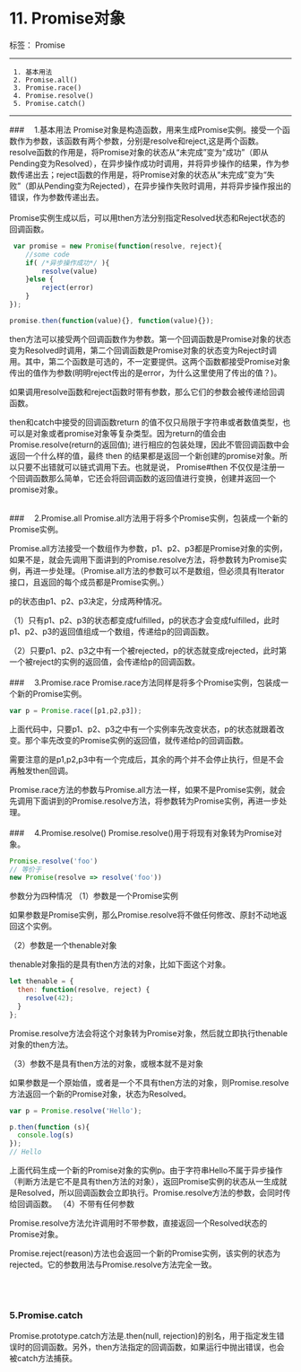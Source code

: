# 11. Promise对象

标签： Promise

---

```
 1. 基本用法
 2. Promise.all()
 3. Promise.race()
 4. Promise.resolve()
 5. Promise.catch()
```
 ---

###　     1.基本用法
Promise对象是构造函数，用来生成Promise实例。接受一个函数作为参数，该函数有两个参数，分别是resolve和reject,这是两个函数。
<br>
  resolve函数的作用是，将Promise对象的状态从“未完成”变为“成功”（即从Pending变为Resolved），在异步操作成功时调用，并将异步操作的结果，作为参数传递出去；reject函数的作用是，将Promise对象的状态从“未完成”变为“失败”（即从Pending变为Rejected），在异步操作失败时调用，并将异步操作报出的错误，作为参数传递出去。  
<br>
Promise实例生成以后，可以用then方法分别指定Resolved状态和Reject状态的回调函数。  

```javascript
 var promise = new Promise(function(resolve, reject){
    //some code
    if( /*异步操作成功*/ ){
        resolve(value)
    }else {
        reject(error)
    }
});

promise.then(function(value){}, function(value){});
```
then方法可以接受两个回调函数作为参数。第一个回调函数是Promise对象的状态变为Resolved时调用，第二个回调函数是Promise对象的状态变为Reject时调用。其中，第二个函数是可选的，不一定要提供。这两个函数都接受Promise对象传出的值作为参数(明明reject传出的是error，为什么这里使用了传出的值？)。  

如果调用resolve函数和reject函数时带有参数，那么它们的参数会被传递给回调函数。 
   
then和catch中接受的回调函数return 的值不仅只局限于字符串或者数值类型，也可以是对象或者promise对象等复杂类型。因为return的值会由 Promise.resolve(return的返回值); 进行相应的包装处理，因此不管回调函数中会返回一个什么样的值，最终 then 的结果都是返回一个新创建的promise对象。所以只要不出错就可以链式调用下去。也就是说， Promise#then 不仅仅是注册一个回调函数那么简单，它还会将回调函数的返回值进行变换，创建并返回一个promise对象。  

<br>
###　     2.Promise.all
Promise.all方法用于将多个Promise实例，包装成一个新的Promise实例。

Promise.all方法接受一个数组作为参数，p1、p2、p3都是Promise对象的实例，如果不是，就会先调用下面讲到的Promise.resolve方法，将参数转为Promise实例，再进一步处理。（Promise.all方法的参数可以不是数组，但必须具有Iterator接口，且返回的每个成员都是Promise实例。）

p的状态由p1、p2、p3决定，分成两种情况。

（1）只有p1、p2、p3的状态都变成fulfilled，p的状态才会变成fulfilled，此时p1、p2、p3的返回值组成一个数组，传递给p的回调函数。

（2）只要p1、p2、p3之中有一个被rejected，p的状态就变成rejected，此时第一个被reject的实例的返回值，会传递给p的回调函数。
<br>
<br>
###　     3.Promise.race
Promise.race方法同样是将多个Promise实例，包装成一个新的Promise实例。
```javascript
var p = Promise.race([p1,p2,p3]);
```
上面代码中，只要p1、p2、p3之中有一个实例率先改变状态，p的状态就跟着改变。那个率先改变的Promise实例的返回值，就传递给p的回调函数。  

需要注意的是p1,p2,p3中有一个完成后，其余的两个并不会停止执行，但是不会再触发then回调。  

Promise.race方法的参数与Promise.all方法一样，如果不是Promise实例，就会先调用下面讲到的Promise.resolve方法，将参数转为Promise实例，再进一步处理。
<br>
<br>
###　     4.Promise.resolve()
Promise.resolve()用于将现有对象转为Promise对象。
```javascript
Promise.resolve('foo')
// 等价于
new Promise(resolve => resolve('foo'))
```
参数分为四种情况
（1）参数是一个Promise实例

如果参数是Promise实例，那么Promise.resolve将不做任何修改、原封不动地返回这个实例。

（2）参数是一个thenable对象

thenable对象指的是具有then方法的对象，比如下面这个对象。

```javascript
let thenable = {
  then: function(resolve, reject) {
    resolve(42);
  }
};
```

Promise.resolve方法会将这个对象转为Promise对象，然后就立即执行thenable对象的then方法。  

（3）参数不是具有then方法的对象，或根本就不是对象

如果参数是一个原始值，或者是一个不具有then方法的对象，则Promise.resolve方法返回一个新的Promise对象，状态为Resolved。
```javascript
var p = Promise.resolve('Hello');

p.then(function (s){
  console.log(s)
});
// Hello
```
上面代码生成一个新的Promise对象的实例p。由于字符串Hello不属于异步操作（判断方法是它不是具有then方法的对象），返回Promise实例的状态从一生成就是Resolved，所以回调函数会立即执行。Promise.resolve方法的参数，会同时传给回调函数。
（4）不带有任何参数

Promise.resolve方法允许调用时不带参数，直接返回一个Resolved状态的Promise对象。  

Promise.reject(reason)方法也会返回一个新的Promise实例，该实例的状态为rejected。它的参数用法与Promise.resolve方法完全一致。

<br>
<br>

###  5.Promise.catch
Promise.prototype.catch方法是.then(null, rejection)的别名，用于指定发生错误时的回调函数。另外，then方法指定的回调函数，如果运行中抛出错误，也会被catch方法捕获。

